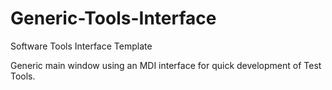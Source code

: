 # Generic-Tools-Interface
Software Tools Interface Template

Generic main window using an MDI interface for quick development of Test Tools. 
